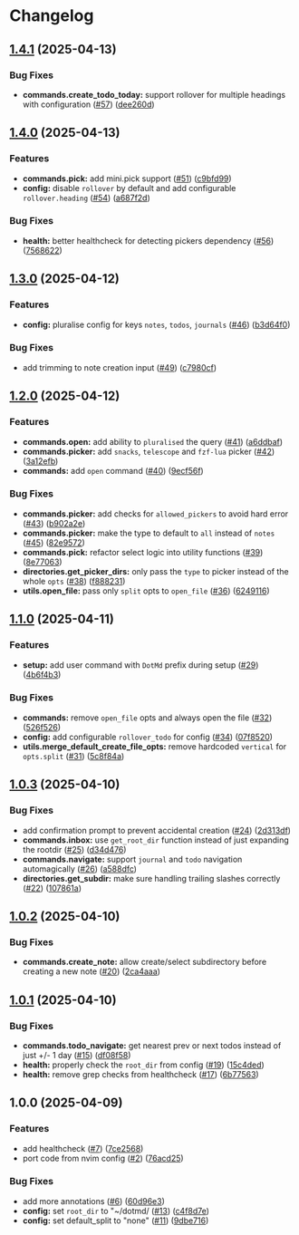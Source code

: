 # Changelog

## [1.4.1](https://github.com/y3owk1n/dotmd.nvim/compare/v1.4.0...v1.4.1) (2025-04-13)


### Bug Fixes

* **commands.create_todo_today:** support rollover for multiple headings with configuration ([#57](https://github.com/y3owk1n/dotmd.nvim/issues/57)) ([dee260d](https://github.com/y3owk1n/dotmd.nvim/commit/dee260d96215b14235714218e44666f74fd02b83))

## [1.4.0](https://github.com/y3owk1n/dotmd.nvim/compare/v1.3.0...v1.4.0) (2025-04-13)


### Features

* **commands.pick:** add mini.pick support ([#51](https://github.com/y3owk1n/dotmd.nvim/issues/51)) ([c9bfd99](https://github.com/y3owk1n/dotmd.nvim/commit/c9bfd9913709f034d78f79f1f45399ada43cd046))
* **config:** disable `rollover` by default and add configurable `rollover.heading` ([#54](https://github.com/y3owk1n/dotmd.nvim/issues/54)) ([a687f2d](https://github.com/y3owk1n/dotmd.nvim/commit/a687f2d678ab4cd89fed65fc1e9c6b0f4a493a90))


### Bug Fixes

* **health:** better healthcheck for detecting pickers dependency ([#56](https://github.com/y3owk1n/dotmd.nvim/issues/56)) ([7568622](https://github.com/y3owk1n/dotmd.nvim/commit/7568622d33f9c708d8d90e33e47941ac44793664))

## [1.3.0](https://github.com/y3owk1n/dotmd.nvim/compare/v1.2.0...v1.3.0) (2025-04-12)


### Features

* **config:** pluralise config for keys `notes`, `todos`, `journals` ([#46](https://github.com/y3owk1n/dotmd.nvim/issues/46)) ([b3d64f0](https://github.com/y3owk1n/dotmd.nvim/commit/b3d64f091ab2a33aad0decfd55704cb327e989c4))


### Bug Fixes

* add trimming to note creation input ([#49](https://github.com/y3owk1n/dotmd.nvim/issues/49)) ([c7980cf](https://github.com/y3owk1n/dotmd.nvim/commit/c7980cf8304313a6f046ad9cfc3d2f4c2de97647))

## [1.2.0](https://github.com/y3owk1n/dotmd.nvim/compare/v1.1.0...v1.2.0) (2025-04-12)


### Features

* **commands.open:** add ability to `pluralised` the query ([#41](https://github.com/y3owk1n/dotmd.nvim/issues/41)) ([a6ddbaf](https://github.com/y3owk1n/dotmd.nvim/commit/a6ddbaf54c3ae90e383f1d2d73d8dda94d1c11ea))
* **commands.picker:** add `snacks`, `telescope` and `fzf-lua` picker ([#42](https://github.com/y3owk1n/dotmd.nvim/issues/42)) ([3a12efb](https://github.com/y3owk1n/dotmd.nvim/commit/3a12efb691a73999637c7d27d2507779b46243bc))
* **commands:** add `open` command ([#40](https://github.com/y3owk1n/dotmd.nvim/issues/40)) ([9ecf56f](https://github.com/y3owk1n/dotmd.nvim/commit/9ecf56f9fd3a9ed4d6e62f74c8adde607d5d59bd))


### Bug Fixes

* **commands.picker:** add checks for `allowed_pickers` to avoid hard error ([#43](https://github.com/y3owk1n/dotmd.nvim/issues/43)) ([b902a2e](https://github.com/y3owk1n/dotmd.nvim/commit/b902a2e3c82471efd20123bd510f62e04e7767e6))
* **commands.picker:** make the type to default to `all` instead of `notes` ([#45](https://github.com/y3owk1n/dotmd.nvim/issues/45)) ([82e9572](https://github.com/y3owk1n/dotmd.nvim/commit/82e95724762a0c90ad27892f3162711d8301b119))
* **commands.pick:** refactor select logic into utility functions ([#39](https://github.com/y3owk1n/dotmd.nvim/issues/39)) ([8e77063](https://github.com/y3owk1n/dotmd.nvim/commit/8e77063741071e625506c92b99b654e6c797da36))
* **directories.get_picker_dirs:** only pass the `type` to picker instead of the whole `opts` ([#38](https://github.com/y3owk1n/dotmd.nvim/issues/38)) ([f888231](https://github.com/y3owk1n/dotmd.nvim/commit/f888231a183db9dcb85c119b7446442932246d1f))
* **utils.open_file:** pass only `split` opts to `open_file` ([#36](https://github.com/y3owk1n/dotmd.nvim/issues/36)) ([6249116](https://github.com/y3owk1n/dotmd.nvim/commit/6249116f6b55135e0b8372be8f7409d464126cd6))

## [1.1.0](https://github.com/y3owk1n/dotmd.nvim/compare/v1.0.3...v1.1.0) (2025-04-11)


### Features

* **setup:** add user command with `DotMd` prefix during setup ([#29](https://github.com/y3owk1n/dotmd.nvim/issues/29)) ([4b6f4b3](https://github.com/y3owk1n/dotmd.nvim/commit/4b6f4b3df12ff2f89aedebc56e601e48b2732e10))


### Bug Fixes

* **commands:** remove `open_file` opts and always open the file ([#32](https://github.com/y3owk1n/dotmd.nvim/issues/32)) ([526f526](https://github.com/y3owk1n/dotmd.nvim/commit/526f52697f755f1694fc6ae41ad60a6ac8abc55d))
* **config:** add configurable `rollover_todo` for config ([#34](https://github.com/y3owk1n/dotmd.nvim/issues/34)) ([07f8520](https://github.com/y3owk1n/dotmd.nvim/commit/07f8520fac44d18ae909394fef823090309e0ee2))
* **utils.merge_default_create_file_opts:** remove hardcoded `vertical` for `opts.split` ([#31](https://github.com/y3owk1n/dotmd.nvim/issues/31)) ([5c8f84a](https://github.com/y3owk1n/dotmd.nvim/commit/5c8f84ac7d958214260062156de3d949994f8cfd))

## [1.0.3](https://github.com/y3owk1n/dotmd.nvim/compare/v1.0.2...v1.0.3) (2025-04-10)


### Bug Fixes

* add confirmation prompt to prevent accidental creation ([#24](https://github.com/y3owk1n/dotmd.nvim/issues/24)) ([2d313df](https://github.com/y3owk1n/dotmd.nvim/commit/2d313df5130da827fa50e4dc25c178452638553b))
* **commands.inbox:** use `get_root_dir` function instead of just expanding the rootdir ([#25](https://github.com/y3owk1n/dotmd.nvim/issues/25)) ([d34d476](https://github.com/y3owk1n/dotmd.nvim/commit/d34d47636cf403da6a99d890857d7dbc6c500aa6))
* **commands.navigate:** support `journal` and `todo` navigation automagically ([#26](https://github.com/y3owk1n/dotmd.nvim/issues/26)) ([a588dfc](https://github.com/y3owk1n/dotmd.nvim/commit/a588dfce8a3d0db4a3bfebe2405f2f0e3c5796f8))
* **directories.get_subdir:** make sure handling trailing slashes correctly ([#22](https://github.com/y3owk1n/dotmd.nvim/issues/22)) ([107861a](https://github.com/y3owk1n/dotmd.nvim/commit/107861ac0d21596d42398fdd772c07b619ef6e94))

## [1.0.2](https://github.com/y3owk1n/dotmd.nvim/compare/v1.0.1...v1.0.2) (2025-04-10)


### Bug Fixes

* **commands.create_note:** allow create/select subdirectory before creating a new note ([#20](https://github.com/y3owk1n/dotmd.nvim/issues/20)) ([2ca4aaa](https://github.com/y3owk1n/dotmd.nvim/commit/2ca4aaa0bd6da1c258968d76d0977ff48302b04f))

## [1.0.1](https://github.com/y3owk1n/dotmd.nvim/compare/v1.0.0...v1.0.1) (2025-04-10)


### Bug Fixes

* **commands.todo_navigate:** get nearest prev or next todos instead of just +/- 1 day ([#15](https://github.com/y3owk1n/dotmd.nvim/issues/15)) ([df08f58](https://github.com/y3owk1n/dotmd.nvim/commit/df08f58bf6931fd57d8fecf6d14477dbbde6614e))
* **health:** properly check the `root_dir` from config ([#19](https://github.com/y3owk1n/dotmd.nvim/issues/19)) ([15c4ded](https://github.com/y3owk1n/dotmd.nvim/commit/15c4ded2168aa933dbaf5b5ef883b460360824dc))
* **health:** remove grep checks from healthcheck ([#17](https://github.com/y3owk1n/dotmd.nvim/issues/17)) ([6b77563](https://github.com/y3owk1n/dotmd.nvim/commit/6b77563d22cdeac0812b69d633e00e036ae99246))

## 1.0.0 (2025-04-09)


### Features

* add healthcheck ([#7](https://github.com/y3owk1n/dotmd.nvim/issues/7)) ([7ce2568](https://github.com/y3owk1n/dotmd.nvim/commit/7ce25687a33bbaa1f2f388eca0df36f402e51a55))
* port code from nvim config ([#2](https://github.com/y3owk1n/dotmd.nvim/issues/2)) ([76acd25](https://github.com/y3owk1n/dotmd.nvim/commit/76acd25f26fbca622569817fb381b9d2dfe6909b))


### Bug Fixes

* add more annotations ([#6](https://github.com/y3owk1n/dotmd.nvim/issues/6)) ([60d96e3](https://github.com/y3owk1n/dotmd.nvim/commit/60d96e3f8e743c6ba8e6826c0d293a2c5ad167b5))
* **config:** set `root_dir` to "~/dotmd/ ([#13](https://github.com/y3owk1n/dotmd.nvim/issues/13)) ([c4f8d7e](https://github.com/y3owk1n/dotmd.nvim/commit/c4f8d7e796c6a09681746d33e1cc547e6e2a4cb0))
* **config:** set default_split to "none" ([#11](https://github.com/y3owk1n/dotmd.nvim/issues/11)) ([9dbe716](https://github.com/y3owk1n/dotmd.nvim/commit/9dbe716f7f7fefe1c7b5970999ef8cbd7887ce80))
